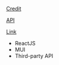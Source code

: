 [Credit](https://www.youtube.com/watch?v=nTI2GD3eF3g)

[API](https://api.coingecko.com/api/v3/coins/markets?vs_currency=usd&order=market_cap_desc&per_page=100&page=1&sparkline=false)

[Link](https://alen0612.github.io/crypto-checker/)

- ReactJS
- MUI
- Third-party API

